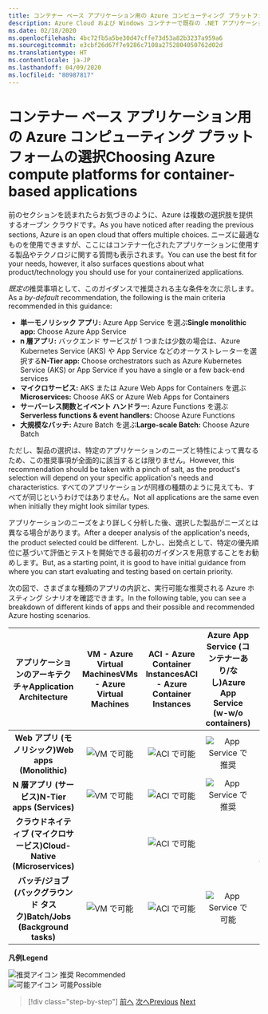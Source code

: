 ```yaml
---
title: コンテナー ベース アプリケーション用の Azure コンピューティング プラットフォームの選択
description: Azure Cloud および Windows コンテナーで既存の .NET アプリケーションを最新化する |コンテナー ベース アプリケーション用の Azure コンピューティング プラットフォームの選択
ms.date: 02/18/2020
ms.openlocfilehash: 4bc72fb5a5be30d47cffe73d53a82b3237a959a6
ms.sourcegitcommit: e3cbf26d67f7e9286c7108a2752804050762d02d
ms.translationtype: HT
ms.contentlocale: ja-JP
ms.lasthandoff: 04/09/2020
ms.locfileid: "80987817"
---
```

# <a name="choosing-azure-compute-platforms-for-container-based-applications"></a><span data-ttu-id="3d9ce-103">コンテナー ベース アプリケーション用の Azure コンピューティング プラットフォームの選択</span><span class="sxs-lookup"><span data-stu-id="3d9ce-103">Choosing Azure compute platforms for container-based applications</span></span>

<span data-ttu-id="3d9ce-104">前のセクションを読まれたらお気づきのように、Azure は複数の選択肢を提供するオープン クラウドです。</span><span class="sxs-lookup"><span data-stu-id="3d9ce-104">As you have noticed after reading the previous sections, Azure is an open cloud that offers multiple choices.</span></span> <span data-ttu-id="3d9ce-105">ニーズに最適なものを使用できますが、ここにはコンテナー化されたアプリケーションに使用する製品やテクノロジに関する質問も表示されます。</span><span class="sxs-lookup"><span data-stu-id="3d9ce-105">You can use the best fit for your needs, however, it also surfaces questions about what product/technology you should use for your containerized applications.</span></span>

<span data-ttu-id="3d9ce-106">*既定の*推奨事項として、このガイダンスで推奨される主な条件を次に示します。</span><span class="sxs-lookup"><span data-stu-id="3d9ce-106">As a *by-default* recommendation, the following is the main criteria recommended in this guidance:</span></span>

- <span data-ttu-id="3d9ce-107">**単一モノリシック アプリ:** Azure App Service を選ぶ</span><span class="sxs-lookup"><span data-stu-id="3d9ce-107">**Single monolithic app:** Choose Azure App Service</span></span>
- <span data-ttu-id="3d9ce-108">**n 層アプリ:** バックエンド サービスが 1 つまたは少数の場合は、Azure Kubernetes Service (AKS) や App Service などのオーケストレーターを選択する</span><span class="sxs-lookup"><span data-stu-id="3d9ce-108">**N-Tier app:** Choose orchestrators such as Azure Kubernetes Service (AKS) or App Service if you have a single or a few back-end services</span></span>
- <span data-ttu-id="3d9ce-109">**マイクロサービス:** AKS または Azure Web Apps for Containers を選ぶ</span><span class="sxs-lookup"><span data-stu-id="3d9ce-109">**Microservices:** Choose AKS or Azure Web Apps for Containers</span></span>
- <span data-ttu-id="3d9ce-110">**サーバーレス関数とイベント ハンドラー:** Azure Functions を選ぶ</span><span class="sxs-lookup"><span data-stu-id="3d9ce-110">**Serverless functions & event handlers:** Choose Azure Functions</span></span>
- <span data-ttu-id="3d9ce-111">**大規模なバッチ:** Azure Batch を選ぶ</span><span class="sxs-lookup"><span data-stu-id="3d9ce-111">**Large-scale Batch:** Choose Azure Batch</span></span>

<span data-ttu-id="3d9ce-112">ただし、製品の選択は、特定のアプリケーションのニーズと特性によって異なるため、この推奨事項が全面的に該当するとは限りません。</span><span class="sxs-lookup"><span data-stu-id="3d9ce-112">However, this recommendation should be taken with a pinch of salt, as the product's selection will depend on your specific application's needs and characteristics.</span></span> <span data-ttu-id="3d9ce-113">すべてのアプリケーションが同様の種類のように見えても、すべてが同じというわけではありません。</span><span class="sxs-lookup"><span data-stu-id="3d9ce-113">Not all applications are the same even when initially they might look similar types.</span></span>

<span data-ttu-id="3d9ce-114">アプリケーションのニーズをより詳しく分析した後、選択した製品がニーズとは異なる場合があります。</span><span class="sxs-lookup"><span data-stu-id="3d9ce-114">After a deeper analysis of the application's needs, the product selected could be different.</span></span> <span data-ttu-id="3d9ce-115">しかし、出発点として、特定の優先順位に基づいて評価とテストを開始できる最初のガイダンスを用意することをお勧めします。</span><span class="sxs-lookup"><span data-stu-id="3d9ce-115">But, as a starting point, it is good to have initial guidance from where you can start evaluating and testing based on certain priority.</span></span>

<span data-ttu-id="3d9ce-116">次の図で、さまざまな種類のアプリの内訳と、実行可能な推奨される Azure ホスティング シナリオを確認できます。</span><span class="sxs-lookup"><span data-stu-id="3d9ce-116">In the following table, you can see a breakdown of different kinds of apps and their possible and recommended Azure hosting scenarios.</span></span>

| <span data-ttu-id="3d9ce-117">アプリケーションのアーキテクチャ</span><span class="sxs-lookup"><span data-stu-id="3d9ce-117">Application Architecture</span></span> | <span data-ttu-id="3d9ce-118">VM - Azure Virtual Machines</span><span class="sxs-lookup"><span data-stu-id="3d9ce-118">VMs - Azure Virtual Machines</span></span> | <span data-ttu-id="3d9ce-119">ACI - Azure Container Instances</span><span class="sxs-lookup"><span data-stu-id="3d9ce-119">ACI - Azure Container Instances</span></span> | <span data-ttu-id="3d9ce-120">Azure App Service (コンテナーあり/なし)</span><span class="sxs-lookup"><span data-stu-id="3d9ce-120">Azure App Service (w-w/o containers)</span></span> | <span data-ttu-id="3d9ce-121">AKS - Azure Kubernetes Services</span><span class="sxs-lookup"><span data-stu-id="3d9ce-121">AKS - Azure Kubernetes Services</span></span> | <span data-ttu-id="3d9ce-122">Azure Functions</span><span class="sxs-lookup"><span data-stu-id="3d9ce-122">Azure Functions</span></span> | <span data-ttu-id="3d9ce-123">Azure Batch</span><span class="sxs-lookup"><span data-stu-id="3d9ce-123">Azure Batch</span></span> |
|:------------------------:|:--:|:--:|:--:|:--:|:--:|:--:|
| <span data-ttu-id="3d9ce-124">**Web アプリ (モノリシック)**</span><span class="sxs-lookup"><span data-stu-id="3d9ce-124">**Web apps (Monolithic)**</span></span>         | ![VM で可能](media/choosing-azure-compute-options-for-container-based-applications/possible.png) | ![ACI で可能](media/choosing-azure-compute-options-for-container-based-applications/possible.png) | ![App Service で推奨](media/choosing-azure-compute-options-for-container-based-applications/recommended.png) | ![AKS で可能](media/choosing-azure-compute-options-for-container-based-applications/possible.png) | | |
| <span data-ttu-id="3d9ce-129">**N 層アプリ (サービス)**</span><span class="sxs-lookup"><span data-stu-id="3d9ce-129">**N-Tier apps (Services)**</span></span>        | ![VM で可能](media/choosing-azure-compute-options-for-container-based-applications/possible.png) | ![ACI で可能](media/choosing-azure-compute-options-for-container-based-applications/possible.png) | ![App Service で推奨](media/choosing-azure-compute-options-for-container-based-applications/recommended.png) | ![AKS で可能](media/choosing-azure-compute-options-for-container-based-applications/possible.png) | ![Azure Fuctions で可能](media/choosing-azure-compute-options-for-container-based-applications/possible.png) | |
| <span data-ttu-id="3d9ce-135">**クラウドネイティブ (マイクロサービス)**</span><span class="sxs-lookup"><span data-stu-id="3d9ce-135">**Cloud-Native (Microservices)**</span></span>  | | ![ACI で可能](media/choosing-azure-compute-options-for-container-based-applications/possible.png) | | ![AKS で推奨](media/choosing-azure-compute-options-for-container-based-applications/recommended.png) <br/> <span data-ttu-id="3d9ce-138">(Linux&nbsp;コンテナー)</span><span class="sxs-lookup"><span data-stu-id="3d9ce-138">(Linux&nbsp;containers)</span></span>| ![Azure Functions で推奨](media/choosing-azure-compute-options-for-container-based-applications/recommended.png) <br/> <span data-ttu-id="3d9ce-140">(イベントドリブン)</span><span class="sxs-lookup"><span data-stu-id="3d9ce-140">(Event&#x2011;driven)</span></span> | |
| <span data-ttu-id="3d9ce-141">**バッチ/ジョブ (バックグラウンド タスク)**</span><span class="sxs-lookup"><span data-stu-id="3d9ce-141">**Batch/Jobs (Background tasks)**</span></span> | ![VM で可能](media/choosing-azure-compute-options-for-container-based-applications/possible.png) | ![ACI で可能](media/choosing-azure-compute-options-for-container-based-applications/possible.png) | ![App Service で可能](media/choosing-azure-compute-options-for-container-based-applications/possible.png) | ![AKS で可能](media/choosing-azure-compute-options-for-container-based-applications/possible.png) | ![Azure Functions で推奨](media/choosing-azure-compute-options-for-container-based-applications/recommended.png) <br/> <span data-ttu-id="3d9ce-147">(バックグラウンド&nbsp;タスク)</span><span class="sxs-lookup"><span data-stu-id="3d9ce-147">(Background&nbsp;tasks)</span></span> | ![Azure Batch で推奨](media/choosing-azure-compute-options-for-container-based-applications/recommended.png) <br/> <span data-ttu-id="3d9ce-149">(大規模)</span><span class="sxs-lookup"><span data-stu-id="3d9ce-149">(Large&#x2011;scale)</span></span> |

<span data-ttu-id="3d9ce-150">**凡例**</span><span class="sxs-lookup"><span data-stu-id="3d9ce-150">**Legend**</span></span>

![推奨アイコン](media/choosing-azure-compute-options-for-container-based-applications/recommended.png) <span data-ttu-id="3d9ce-152">推奨 </span><span class="sxs-lookup"><span data-stu-id="3d9ce-152">Recommended </span></span>\
![可能アイコン](media/choosing-azure-compute-options-for-container-based-applications/possible.png) <span data-ttu-id="3d9ce-154">可能</span><span class="sxs-lookup"><span data-stu-id="3d9ce-154">Possible</span></span>

> [!div class="step-by-step"]
> <span data-ttu-id="3d9ce-155">[前へ](when-to-deploy-windows-containers-to-azure-container-service-kubernetes.md)
> [次へ](build-resilient-services-ready-for-the-cloud-embrace-transient-failures-in-the-cloud.md)</span><span class="sxs-lookup"><span data-stu-id="3d9ce-155">[Previous](when-to-deploy-windows-containers-to-azure-container-service-kubernetes.md)
[Next](build-resilient-services-ready-for-the-cloud-embrace-transient-failures-in-the-cloud.md)</span></span>

